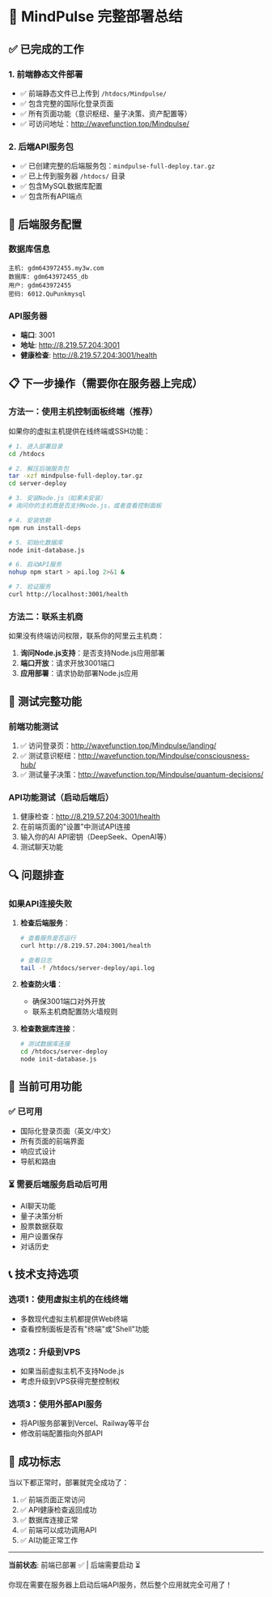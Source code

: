 # 🚀 MindPulse 完整部署总结

## ✅ 已完成的工作

### 1. 前端静态文件部署
- ✅ 前端静态文件已上传到 `/htdocs/Mindpulse/`
- ✅ 包含完整的国际化登录页面
- ✅ 所有页面功能（意识枢纽、量子决策、资产配置等）
- ✅ 可访问地址：http://wavefunction.top/Mindpulse/

### 2. 后端API服务包
- ✅ 已创建完整的后端服务包：`mindpulse-full-deploy.tar.gz`
- ✅ 已上传到服务器 `/htdocs/` 目录
- ✅ 包含MySQL数据库配置
- ✅ 包含所有API端点

## 🔧 后端服务配置

### 数据库信息
```
主机: gdm643972455.my3w.com
数据库: gdm643972455_db
用户: gdm643972455
密码: 6012.QuPunkmysql
```

### API服务器
- **端口**: 3001
- **地址**: http://8.219.57.204:3001
- **健康检查**: http://8.219.57.204:3001/health

## 📋 下一步操作（需要你在服务器上完成）

### 方法一：使用主机控制面板终端（推荐）

如果你的虚拟主机提供在线终端或SSH功能：

```bash
# 1. 进入部署目录
cd /htdocs

# 2. 解压后端服务包
tar -xzf mindpulse-full-deploy.tar.gz
cd server-deploy

# 3. 安装Node.js（如果未安装）
# 询问你的主机商是否支持Node.js，或者查看控制面板

# 4. 安装依赖
npm run install-deps

# 5. 初始化数据库
node init-database.js

# 6. 启动API服务
nohup npm start > api.log 2>&1 &

# 7. 验证服务
curl http://localhost:3001/health
```

### 方法二：联系主机商

如果没有终端访问权限，联系你的阿里云主机商：

1. **询问Node.js支持**：是否支持Node.js应用部署
2. **端口开放**：请求开放3001端口
3. **应用部署**：请求协助部署Node.js应用

## 🎯 测试完整功能

### 前端功能测试
1. ✅ 访问登录页：http://wavefunction.top/Mindpulse/landing/
2. ✅ 测试意识枢纽：http://wavefunction.top/Mindpulse/consciousness-hub/
3. ✅ 测试量子决策：http://wavefunction.top/Mindpulse/quantum-decisions/

### API功能测试（启动后端后）
1. 健康检查：http://8.219.57.204:3001/health
2. 在前端页面的"设置"中测试API连接
3. 输入你的AI API密钥（DeepSeek、OpenAI等）
4. 测试聊天功能

## 🔍 问题排查

### 如果API连接失败

1. **检查后端服务**：
   ```bash
   # 查看服务是否运行
   curl http://8.219.57.204:3001/health
   
   # 查看日志
   tail -f /htdocs/server-deploy/api.log
   ```

2. **检查防火墙**：
   - 确保3001端口对外开放
   - 联系主机商配置防火墙规则

3. **检查数据库连接**：
   ```bash
   # 测试数据库连接
   cd /htdocs/server-deploy
   node init-database.js
   ```

## 🌟 当前可用功能

### ✅ 已可用
- 国际化登录页面（英文/中文）
- 所有页面的前端界面
- 响应式设计
- 导航和路由

### ⏳ 需要后端服务启动后可用
- AI聊天功能
- 量子决策分析
- 股票数据获取
- 用户设置保存
- 对话历史

## 📞 技术支持选项

### 选项1：使用虚拟主机的在线终端
- 多数现代虚拟主机都提供Web终端
- 查看控制面板是否有"终端"或"Shell"功能

### 选项2：升级到VPS
- 如果当前虚拟主机不支持Node.js
- 考虑升级到VPS获得完整控制权

### 选项3：使用外部API服务
- 将API服务部署到Vercel、Railway等平台
- 修改前端配置指向外部API

## 🎉 成功标志

当以下都正常时，部署就完全成功了：

1. ✅ 前端页面正常访问
2. ✅ API健康检查返回成功
3. ✅ 数据库连接正常
4. ✅ 前端可以成功调用API
5. ✅ AI功能正常工作

---

**当前状态**: 前端已部署 ✅ | 后端需要启动 ⏳

你现在需要在服务器上启动后端API服务，然后整个应用就完全可用了！ 